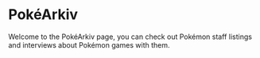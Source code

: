 # PokéArkiv

Welcome to the PokéArkiv page, you can check out Pokémon staff listings and interviews about Pokémon games with them.

